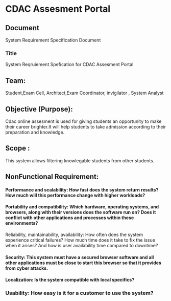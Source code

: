 # CDAC Assesment Portal
## Document
System Requirement Specification Document
### Title
System Reqruiement Spefication for CDAC Assesment Portal
## Team:
Student,Exam Cell, Architect,Exam Coordinator, invigilator , System Analyst
## Objective (Purpose):
Cdac online assesment is used for giving students an opportunity to make their career brighter.It will help students to take admission according to their preparation and knowledge.
## Scope : 
This system allows filtering knowlegable students from other students.

## NonFunctional Requirement:

#### Performance and scalability: How fast does the system return results? How much will this performance change with higher workloads?

#### Portability and compatibility: Which hardware, operating systems, and browsers, along with their versions does the software run on? Does it conflict with other applications and processes within these environments?
Reliability, maintainability, availability: How often does the system experience critical failures? How much time does it take to fix the issue when it arises? And how is user availability time compared to downtime?

#### Security: This system must have a secured browser software and all other applications must be close to start this browser so that it provides from cyber attacks. 

#### Localization: Is the system compatible with local specifics?

### Usability: How easy is it for a customer to use the system?



